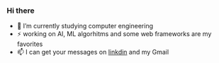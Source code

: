 ### Hi there

<!--
**hosseinbahak/hosseinbahak** is a ✨ _special_ ✨ repository because its `README.md` (this file) appears on your GitHub profile.

Here are some ideas to get you started:

- 🔭 I’m currently working on ...- 💬 Ask me about ...- 👯 I’m looking to collaborate on ...
- 🤔 I’m looking for help with ...
-->
- 🌱 I’m currently studying computer engineering 
- ⚡ working on AI, ML algorhitms and some web frameworks are my favorites
- 📫 I can get your messages on [linkdin](https://www.linkedin.com/in/hosseinbahak/) and my Gmail
